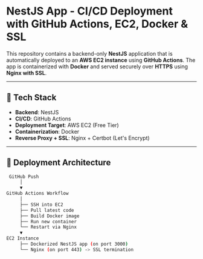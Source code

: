 # NestJS App - CI/CD Deployment with GitHub Actions, EC2, Docker & SSL

This repository contains a backend-only **NestJS** application that is automatically deployed to an **AWS EC2 instance** using **GitHub Actions**. The app is containerized with **Docker** and served securely over **HTTPS** using **Nginx with SSL**.

---

## 🔧 Tech Stack

- **Backend**: NestJS
- **CI/CD**: GitHub Actions
- **Deployment Target**: AWS EC2 (Free Tier)
- **Containerization**: Docker
- **Reverse Proxy + SSL**: Nginx + Certbot (Let's Encrypt)

---

## 🚀 Deployment Architecture

```bash
 GitHub Push
     │
     ▼
GitHub Actions Workflow
     │
     ├── SSH into EC2
     ├── Pull latest code
     ├── Build Docker image
     ├── Run new container
     └── Restart via Nginx
     ▼
EC2 Instance
     ├── Dockerized NestJS app (on port 3000)
     └── Nginx (on port 443) -> SSL termination
